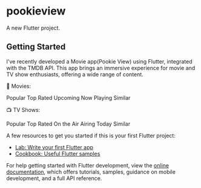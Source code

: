 # pookieview

A new Flutter project.

## Getting Started

I've recently developed a Movie app(Pookie View) using Flutter, integrated with the TMDB API. This app brings an immersive experience for movie and TV show enthusiasts, offering a wide range of content.

🎥 Movies:

Popular
Top Rated
Upcoming
Now Playing
Similar

📺 TV Shows:

Popular
Top Rated
On the Air
Airing Today
Similar 


A few resources to get you started if this is your first Flutter project:

- [Lab: Write your first Flutter app](https://docs.flutter.dev/get-started/codelab)
- [Cookbook: Useful Flutter samples](https://docs.flutter.dev/cookbook)

For help getting started with Flutter development, view the
[online documentation](https://docs.flutter.dev/), which offers tutorials,
samples, guidance on mobile development, and a full API reference.
